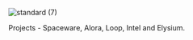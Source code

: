![standard (7)](https://user-images.githubusercontent.com/96982991/196858197-45eea3b4-7d9e-4b7c-a538-38acb39a6ee7.gif)






Projects - Spaceware, Alora, Loop, Intel and Elysium.
